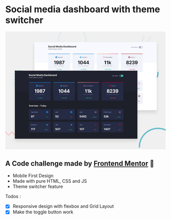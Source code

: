 # Social media dashboard with theme switcher

![Design preview for the Social media dashboard with theme switcher coding challenge](./design/desktop-preview.jpg)

## A Code challenge made by [Frontend Mentor](https://www.frontendmentor.io/) 🚀

- Mobile First Design
- Made with pure HTML, CSS and JS
- Theme switcher feature

Todos :

- [x] Responsive design with flexbox and Grid Layout
- [x] Make the toggle button work
